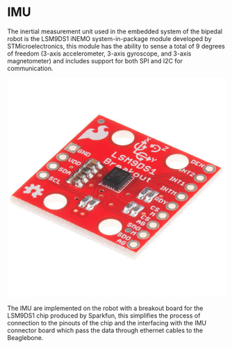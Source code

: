 # IMU

The inertial measurement unit used in the embedded system of the bipedal robot is the LSM9DS1 iNEMO system-in-package module developed by STMicroelectronics, this module has the ability to sense a total of 9 degrees of freedom (3-axis accelerometer, 3-axis gyroscope, and 3-axis magnetometer) and includes support for both SPI and I2C for communication. 

![IMU_picture](assets_IMU/IMU_LSM9DS1.jpg)

The IMU are implemented on the robot with a breakout board for the LSM9DS1 chip produced by Sparkfun, this simplifies the process of connection to the pinouts of the chip and the interfacing with the IMU connector board which pass the data through ethernet cables to the Beaglebone.
